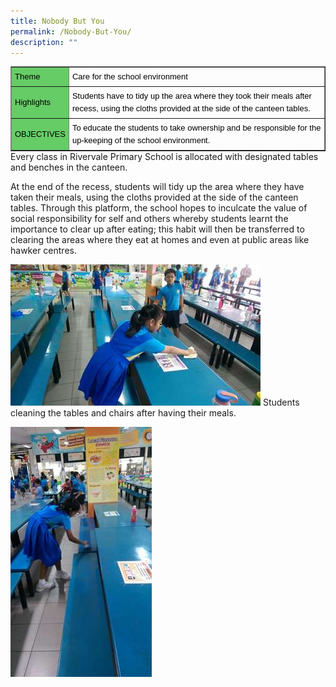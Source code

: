 ```yaml
---
title: Nobody But You
permalink: /Nobody-But-You/
description: ""
---
```

<table border="1" cellspacing="0" cellpadding="0" align="left" style="margin: 0px; outline: 0px; padding: 0px; border-collapse: collapse; max-width: 100%; color: rgb(0, 0, 0); font-family: Helvetica; font-size: 13px; font-style: normal; font-variant-ligatures: normal; font-variant-caps: normal; font-weight: 400; letter-spacing: normal; orphans: 2; text-align: left; text-transform: none; white-space: normal; widows: 2; word-spacing: 0px; -webkit-text-stroke-width: 0px; text-decoration-thickness: initial; text-decoration-style: initial; text-decoration-color: initial;"><tbody style="margin: 0px; outline: 0px; padding: 0px;"><tr style="margin: 0px; outline: 0px; padding: 0px;"><td style="margin: 0px; outline: 0px; padding: 5px; background-color: rgb(102, 204, 102);"><p style="margin: 0px; outline: 0px; padding: 0px; line-height: 20px !important; color: rgb(0, 0, 0); font-family: Helvetica; font-size: 13px;"><font size="2" face="arial, sans-serif" style="margin: 0px; outline: 0px; padding: 0px;">Theme</font></p></td><td width="493" valign="top" style="margin: 0px; outline: 0px; padding: 5px;"><p style="margin: 0px; outline: 0px; padding: 0px; line-height: 20px !important; color: rgb(0, 0, 0); font-family: Helvetica; font-size: 13px;"><font size="2" face="arial, sans-serif" style="margin: 0px; outline: 0px; padding: 0px;">Care for the school environment</font></p></td></tr><tr style="margin: 0px; outline: 0px; padding: 0px;"><td style="margin: 0px; outline: 0px; padding: 5px; background-color: rgb(102, 204, 102);"><p style="margin: 0px; outline: 0px; padding: 0px; line-height: 20px !important; color: rgb(0, 0, 0); font-family: Helvetica; font-size: 13px;"><font size="2" face="arial, sans-serif" style="margin: 0px; outline: 0px; padding: 0px;">Highlights</font></p></td><td width="493" valign="top" style="margin: 0px; outline: 0px; padding: 5px;"><p style="margin: 0px; outline: 0px; padding: 0px; line-height: 20px !important; color: rgb(0, 0, 0); font-family: Helvetica; font-size: 13px;"><font size="2" face="arial, sans-serif" style="margin: 0px; outline: 0px; padding: 0px;">Students have to tidy up the area where they&nbsp;took their meals after recess, using the cloths provided at the side of the canteen tables.</font></p></td></tr><tr style="margin: 0px; outline: 0px; padding: 0px;"><td style="margin: 0px; outline: 0px; padding: 5px; background-color: rgb(102, 204, 102);"><p style="margin: 0px; outline: 0px; padding: 0px; line-height: 20px !important; color: rgb(0, 0, 0); font-family: Helvetica; font-size: 13px;"><font size="2" face="arial, sans-serif" style="margin: 0px; outline: 0px; padding: 0px;">OBJECTIVES</font></p></td><td width="493" valign="top" style="margin: 0px; outline: 0px; padding: 5px;"><p style="margin: 0px; outline: 0px; padding: 0px; line-height: 20px !important; color: rgb(0, 0, 0); font-family: Helvetica; font-size: 13px;"><font size="2" face="arial, sans-serif" style="margin: 0px; outline: 0px; padding: 0px;">To educate the students to take ownership and be responsible for the up-keeping of the school environment.</font></p></td></tr></tbody></table>

  

  

Every class in Rivervale Primary School is allocated with designated tables and benches in the canteen.

At the end of the recess, students will tidy up the area where they have taken their meals, using the cloths provided at the side of the canteen tables. Through this platform, the school hopes to inculcate the value of social responsibility for self and others whereby students learnt the importance to clear up after eating; this habit will then be transferred to clearing the areas where they eat at homes and even at public areas like hawker centres.

![](/images/Curriculum/Student%20Development%20Team/photo6183895678468600804.jpg)
Students cleaning the tables and chairs after having their meals.

  
![](/images/Curriculum/Student%20Development%20Team/photo6183895678468600806.jpg)
